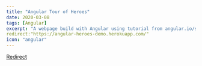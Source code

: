 ```yaml
---
title: "Angular Tour of Heroes"
date: 2020-03-08
tags: [Angular]
excerpt: "A webpage build with Angular using tutorial from angular.io/start"
redirect:"https://angular-heroes-demo.herokuapp.com/"
icon: "angular"
---
```


<a href="https://angular-heroes-demo.herokuapp.com/">Redirect</a>
 
